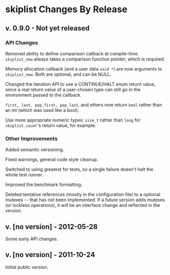 # skiplist Changes By Release

## v. 0.9.0 - Not yet released

### API Changes

Removed ability to define comparison callback at compile-time.
`skiplist_new` always takes a comparison function pointer,
which is required.

Memory allocation callback (and a user data `void *`) are now
arguments to `skiplist_new`. Both are optional, and can be NULL.

Changed the iteration API to use a CONTINUE/HALT enum return value,
since a real return value of a user-chosen type can still go in the
environment passed to the callback.

`first, last, pop_first, pop_last`, and others now return `bool`
rather than an int (which was used like a bool).

Use more appropriate numeric types: `size_t` rather than
`long` for `skiplist_count`'s return value, for example.


### Other Improvements

Added semantic versioning.

Fixed warnings, general code style cleanup.

Switched to using greatest for tests, so a single failure doesn't halt
the whole test runner.

Improved the benchmark formatting.

Deleted tentative references (mostly in the configuration file) to a
optional mutexes -- that has not been implemented. If a future version
adds mutexes (or lockless operations), it will be an interface change
and reflected in the version.


## v. [no version] - 2012-05-28

Some early API changes.


## v. [no version] - 2011-10-24

Initial public version.


